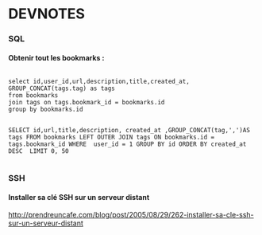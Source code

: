 DEVNOTES
========

### SQL

#### Obtenir tout les bookmarks : 

<pre><code>
select id,user_id,url,description,title,created_at,
GROUP_CONCAT(tags.tag) as tags
from bookmarks 
join tags on tags.bookmark_id = bookmarks.id 
group by bookmarks.id
</code></pre>

<pre><code>
SELECT id,url,title,description, created_at ,GROUP_CONCAT(tag,',')AS tags FROM bookmarks LEFT OUTER JOIN tags ON bookmarks.id = tags.bookmark_id WHERE  user_id = 1 GROUP BY id ORDER BY created_at DESC  LIMIT 0, 50 

</code></pre>

### SSH

#### Installer sa clé SSH sur un serveur distant

http://prendreuncafe.com/blog/post/2005/08/29/262-installer-sa-cle-ssh-sur-un-serveur-distant